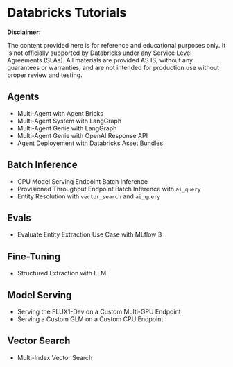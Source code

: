 # Databricks Tutorials

**Disclaimer**:

The content provided here is for reference and educational purposes only.
It is not officially supported by Databricks under any Service Level Agreements (SLAs).
All materials are provided AS IS, without any guarantees or warranties, and are not intended for production use without proper review and testing.

## Agents

* Multi-Agent with Agent Bricks
* Multi-Agent System with LangGraph
* Multi-Agent Genie with LangGraph
* Multi-Agent Genie with OpenAI Response API
* Agent Deployement with Databricks Asset Bundles

## Batch Inference

* CPU Model Serving Endpoint Batch Inference
* Provisioned Throughput Endpoint Batch Inference with `ai_query`
* Entity Resolution with `vector_search` and `ai_query`

## Evals

* Evaluate Entity Extraction Use Case with MLflow 3

## Fine-Tuning

* Structured Extraction with LLM

## Model Serving

* Serving the FLUX1-Dev on a Custom Multi-GPU Endpoint
* Serving a Custom GLM on a Custom CPU Endpoint

## Vector Search

* Multi-Index Vector Search
